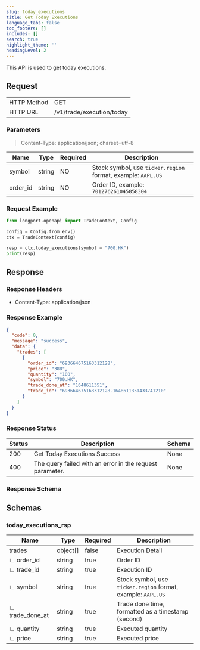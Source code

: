 ```yaml
---
slug: today_executions
title: Get Today Executions
language_tabs: false
toc_footers: []
includes: []
search: true
highlight_theme: ''
headingLevel: 2
---
```


This API is used to get today executions.

<SDKLinks module="trade" klass="TradeContext" method="today_executions" />

## Request

<table className="http-basic">
<tbody>
<tr><td className="http-basic-key">HTTP Method</td><td>GET</td></tr>
<tr><td className="http-basic-key">HTTP URL</td><td>/v1/trade/execution/today </td></tr>
</tbody>
</table>

### Parameters

> Content-Type: application/json; charset=utf-8

| Name     | Type   | Required | Description                                                  |
| -------- | ------ | -------- | ------------------------------------------------------------ |
| symbol   | string | NO       | Stock symbol, use `ticker.region` format, example: `AAPL.US` |
| order_id | string | NO       | Order ID, example: `701276261045858304`                      |

### Request Example

```python
from longport.openapi import TradeContext, Config

config = Config.from_env()
ctx = TradeContext(config)

resp = ctx.today_executions(symbol = "700.HK")
print(resp)
```

## Response

### Response Headers

- Content-Type: application/json

### Response Example

```json
{
  "code": 0,
  "message": "success",
  "data": {
    "trades": [
      {
        "order_id": "693664675163312128",
        "price": "388",
        "quantity": "100",
        "symbol": "700.HK",
        "trade_done_at": "1648611351",
        "trade_id": "693664675163312128-1648611351433741210"
      }
    ]
  }
}
```

### Response Status

| Status | Description                                              | Schema |
| ------ | -------------------------------------------------------- | ------ |
| 200    | Get Today Executions Success                             | None   |
| 400    | The query failed with an error in the request parameter. | None   |

### Response Schema

<aside className="success">
</aside>

## Schemas

### today_executions_rsp

<a id="schematoday_executions_rsp"></a>
<a id="schematoday_executions_rsp"></a>

| Name            | Type     | Required | Description                                                  |
| --------------- | -------- | -------- | ------------------------------------------------------------ |
| trades          | object[] | false    | Execution Detail                                             |
| ∟ order_id      | string   | true     | Order ID                                                     |
| ∟ trade_id      | string   | true     | Execution ID                                                 |
| ∟ symbol        | string   | true     | Stock symbol, use `ticker.region` format, example: `AAPL.US` |
| ∟ trade_done_at | string   | true     | Trade done time, formatted as a timestamp (second)           |
| ∟ quantity      | string   | true     | Executed quantity                                            |
| ∟ price         | string   | true     | Executed price                                               |
